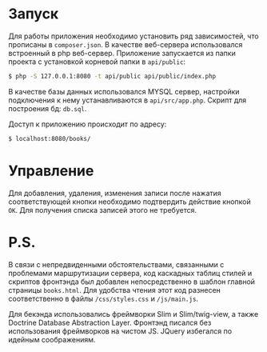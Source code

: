 # Запуск
Для работы приложения необходимо установить ряд зависимостей, что прописаны в `composer.json`.
В качестве веб-сервера использовался встроенный в php веб-сервер. Приложение запускается из папки проекта с установкой корневой папки в `api/public`:
```sh
$ php -S 127.0.0.1:8080 -t api/public api/public/index.php
```
В качестве базы данных использовался MYSQL сервер, настройки подключения к нему устанавливаются в `api/src/app.php`.
Скрипт для построения бд: `db.sql`.

Доступ к приложению происходит по адресу:
```sh
$ localhost:8080/books/
```

# Управление
Для добавления, удаления, изменения записи после нажатия соответствующей кнопки необходимо подтвердить действие кнопкой `OK`. Для получения списка записей этого не требуется.

# P.S.
В связи с непредвиденными обстоятельствами, связанными с проблемами маршрутизации сервера, код каскадных таблиц стилей и скриптов фронтэнда был добавлен непосредственно в шаблон главной страницы `books.html`. Для удобства чтения этот код разнесен соответственно в файлы `/css/styles.css` и `/js/main.js`.

Для бекэнда использовались фреймворки Slim и Slim/twig-view, а также Doctrine Database Abstraction Layer.
Фронтэнд писался без использования фреймворков на чистом JS. JQuery избегался по идейным соображениям.

